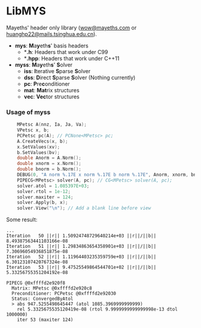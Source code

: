 # LibMYS

Mayeths' header only library (wow@mayeths.com or huanghp22@mails.tsinghua.edu.cn).

- **mys**: **M**a**y**eth**s**' basis headers
    - ***.h**: Headers that work under C99
    - ***.hpp**: Headers that work under C++11
- **myss**: **M**a**y**eth**s**' **S**olver
    - **iss**: **I**terative **S**parse **S**olver
    - **dss**: **D**irect **S**parse **S**olver (Nothing currently)
    - **pc**: **P**re**c**onditioner
    - **mat**: **Mat**rix structures
    - **vec**: **Vec**tor structures

### Usage of myss

```c++
    MPetsc A(nnz, Ia, Ja, Va);
    VPetsc x, b;
    PCPetsc pc(A); // PCNone<MPetsc> pc;
    A.CreateVecs(x, b);
    x.SetValues(xv);
    b.SetValues(bv);
    double Anorm = A.Norm();
    double xnorm = x.Norm();
    double bnorm = b.Norm();
    DEBUG(0, "A norm %.17E x norm %.17E b norm %.17E", Anorm, xnorm, bnorm);
    PIPECG<MPetsc> solver(A, pc); // CG<MPetsc> solver(A, pc);
    solver.atol = 1.085397E+03;
    solver.rtol = 1e-12;
    solver.maxiter = 124;
    solver.Apply(b, x);
    solver.View("\n"); // Add a blank line before view
```

Some result:

```
...
Iteration   50 ||r|| 1.50924748729640214e+03 ||r||/||b|| 8.49387563441103166e-08
Iteration   51 ||r|| 1.29834863654358901e+03 ||r||/||b|| 7.30696054936851875e-08
Iteration   52 ||r|| 1.11964403235359759e+03 ||r||/||b|| 6.30123107420767324e-08
Iteration   53 ||r|| 9.47525549864544701e+02 ||r||/||b|| 5.33256755351204192e-08

PIPECG @0xffffd2e920f8
  Matrix: MPetsc @0xffffd2e920c8
  Preconditioner: PCPetsc @0xffffd2e92030
  Status: ConvergedByAtol
  > abs 947.5255498645447 (atol 1085.3969999999999)
    rel 5.3325675535120419e-08 (rtol 9.9999999999999998e-13 dtol 1000000)
    iter 53 (maxiter 124)
```
